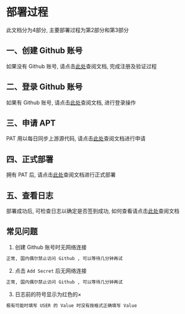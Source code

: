 # 部署过程

此文档分为4部分, 主要部署过程为第2部分和第3部分

## 一、创建 Github 账号

如果没有 Github 账号, 请点击[此处](https://gitee.com/chiupam/Epidemic/blob/master/toturail/create_account.md)查阅文档, 完成注册及验证过程

## 二、登录 Github 账号

如果有 Github 账号, 请点击[此处](https://gitee.com/chiupam/Epidemic/blob/master/toturail/login.md)查阅文档, 进行登录操作

## 三、申请 APT

PAT 用以每日同步上游源代码, 请点击[此处](https://gitee.com/chiupam/Epidemic/blob/master/toturail/PAT.md)查阅文档进行申请

## 四、正式部署

拥有 PAT 后, 请点击[此处](https://gitee.com/chiupam/Epidemic/blob/master/toturail/main.md)查阅文档进行正式部署

## 五、查看日志

部署成功后, 可检查日志以确定是否签到成功, 如何查看请点击[此处](https://gitee.com/chiupam/Epidemic/blob/master/toturail/check_log.md)查阅文档

## 常见问题

1. 创建 Github 账号时无网络连接

```txt
正常, 国内偶尔禁止访问 Github , 可以等待几分钟再试
```

2. 点击 `Add Secret` 后无网络连接

```txt
正常, 国内偶尔禁止访问 Github , 可以等待几分钟再试
```

3. 日志前的符号显示为红色的×

```txt
极有可能时填写 USER 的 Value 时没有按格式正确填写 Value
```
